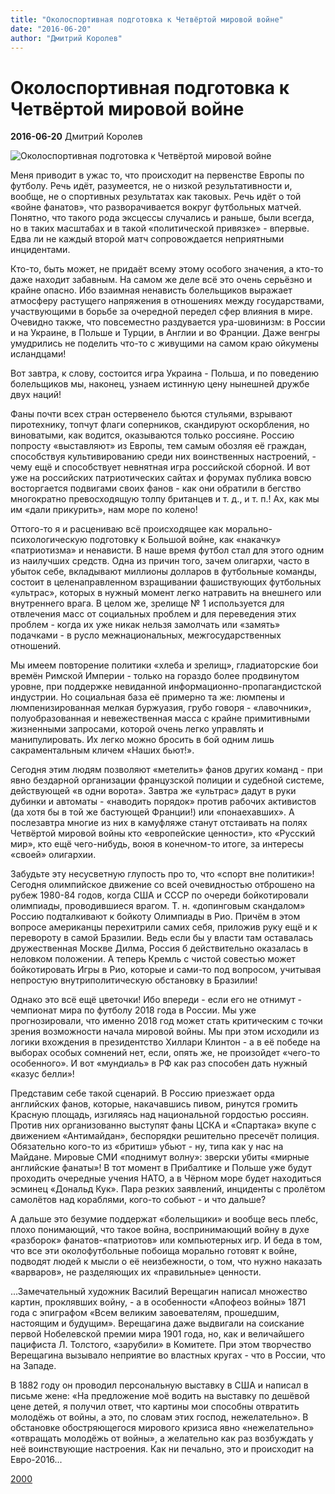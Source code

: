 ```yaml
---
title: "Околоспортивная подготовка к Четвёртой мировой войне"
date: "2016-06-20"
author: "Дмитрий Королев"
---
```


# Околоспортивная подготовка к Четвёртой мировой войне

**2016-06-20** Дмитрий Королев

![Околоспортивная подготовка к Четвёртой мировой войне](http://images.unian.net/photos/2016_06/1466187144-8308.jpg)

Меня приводит в ужас то, что происходит на первенстве Европы по футболу. Речь идёт, разумеется, не о низкой результативности и, вообще, не о спортивных результатах как таковых. Речь идёт о той «войне фанатов», что разворачивается вокруг футбольных матчей. Понятно, что такого рода эксцессы случались и раньше, были всегда, но в таких масштабах и в такой «политической привязке» - впервые. Едва ли не каждый второй матч сопровождается неприятными инцидентами.

Кто-то, быть может, не придаёт всему этому особого значения, а кто-то даже находит забавным. На самом же деле всё это очень серьёзно и крайне опасно. Ибо взаимная ненависть болельщиков выражает атмосферу растущего напряжения в отношениях между государствами, участвующими в борьбе за очередной передел сфер влияния в мире. Очевидно также, что повсеместно раздувается ура-шовинизм: в России и на Украине, в Польше и Турции, в Англии и во Франции. Даже венгры умудрились не поделить что-то с живущими на самом краю ойкумены исландцами!

Вот завтра, к слову, состоится игра Украина - Польша, и по поведению болельщиков мы, наконец, узнаем истинную цену нынешней дружбе двух наций!

Фаны почти всех стран остервенело бьются стульями, взрывают пиротехнику, топчут флаги соперников, скандируют оскорбления, но виноватыми, как водится, оказываются только россияне. Россию попросту «выставляют» из Европы, тем самым обозляя её граждан, способствуя культивированию среди них воинственных настроений, - чему ещё и способствует невнятная игра российской сборной. И вот уже на российских патриотических сайтах и форумах публика вовсю восторгается подвигами своих фанов - как они обратили в бегство многократно превосходящую толпу британцев и т. д., и т. п.! Ах, как мы им «дали прикурить», нам море по колено!

Оттого-то я и расцениваю всё происходящее как морально-психологическую подготовку к Большой войне, как «накачку» «патриотизма» и ненависти. В наше время футбол стал для этого одним из наилучших средств. Одна из причин того, зачем олигархи, часто в убыток себе, вкладывают миллионы долларов в футбольные команды, состоит в целенаправленном взращивании фашиствующих футбольных «ультрас», которых в нужный момент легко натравить на внешнего или внутреннего врага. В целом же, зрелище № 1 используется для отвлечения масс от социальных проблем и для переведения этих проблем - когда их уже никак нельзя замолчать или «замять» подачками - в русло межнациональных, межгосударственных отношений.

Мы имеем повторение политики «хлеба и зрелищ», гладиаторские бои времён Римской Империи - только на гораздо более продвинутом уровне, при поддержке невиданной информационно-пропагандистской индустрии. Но социальная база её примерно та же: люмпены и люмпенизированная мелкая буржуазия, грубо говоря - «лавочники», полуобразованная и невежественная масса с крайне примитивными жизненными запросами, которой очень легко управлять и манипулировать. Их легко можно бросить в бой одним лишь сакраментальным кличем «Наших бьют!».

Сегодня этим людям позволяют «метелить» фанов других команд - при явно бездарной организации французской полиции и судебной системе, действующей «в одни ворота». Завтра же «ультрас» дадут в руки дубинки и автоматы - «наводить порядок» против рабочих активистов (да хотя бы в той же бастующей Франции!) или «понаехавших». А послезавтра многие из них в камуфляже станут отстаивать на полях Четвёртой мировой войны кто «европейские ценности», кто «Русский мир», кто ещё чего-нибудь, воюя в конечном-то итоге, за интересы «своей» олигархии.

Забудьте эту несусветную глупость про то, что «спорт вне политики»! Сегодня олимпийское движение со всей очевидностью отброшено на рубеж 1980-84 годов, когда США и СССР по очереди бойкотировали олимпиады, проводившиеся врагом. Т. н. «допинговым скандалом» Россию подталкивают к бойкоту Олимпиады в Рио. Причём в этом вопросе американцы перехитрили самих себя, приложив руку ещё и к перевороту в самой Бразилии. Ведь если бы у власти там оставалась дружественная Москве Дилма, Россия б действительно оказалась в неловком положении. А теперь Кремль с чистой совестью может бойкотировать Игры в Рио, которые и сами-то под вопросом, учитывая непростую внутриполитическую обстановку в Бразилии!

Однако это всё ещё цветочки! Ибо впереди - если его не отнимут - чемпионат мира по футболу 2018 года в России. Мы уже прогнозировали, что именно 2018 год может стать критическим с точки зрения возможности начала мировой войны. Мы при этом исходили из логики вхождения в президентство Хиллари Клинтон - а в её победе на выборах особых сомнений нет, если, опять же, не произойдет «чего-то особенного». И вот «мундиаль» в РФ как раз способен дать нужный «казус белли»!

Представим себе такой сценарий. В Россию приезжает орда английских фанов, которые, накачавшись пивом, ринутся громить Красную площадь, изгиляясь над национальной гордостью россиян. Против них организованно выступят фаны ЦСКА и «Спартака» вкупе с движением «Антимайдан», беспорядки решительно пресечёт полиция. Обязательно кого-то из «бритиш» убьют - ну, типа как у нас на Майдане. Мировые СМИ «поднимут волну»: зверски убиты «мирные английские фанаты»! В тот момент в Прибалтике и Польше уже будут проходить очередные учения НАТО, а в Чёрном море будет находиться эсминец «Дональд Кук». Пара резких заявлений, инциденты с пролётом самолётов над кораблями, кого-то собьют - и что дальше?

А дальше это безумие поддержат «болельщики» и вообще весь плебс, плохо понимающий, что такое война, воспринимающий войну в духе «разборок» фанатов-«патриотов» или компьютерных игр. И беда в том, что все эти околофутбольные побоища морально готовят к войне, подводят людей к мысли о её неизбежности, о том, что нужно наказать «варваров», не разделяющих их «правильные» ценности.

...Замечательный художник Василий Верещагин написал множество картин, проклявших войну, - а в особенности «Апофеоз войны» 1871 года с эпиграфом «Всем великим завоевателям, прошедшим, настоящим и будущим». Верещагина даже выдвигали на соискание первой Нобелевской премии мира 1901 года, но, как и величайшего пацифиста Л. Толстого, «зарубили» в Комитете. При этом творчество Верещагина вызывало неприятие во властных кругах - что в России, что на Западе.

В 1882 году он проводил персональную выставку в США и написал в письме жене: «На предложение моё водить на выставку по дешёвой цене детей, я получил ответ, что картины мои способны отвратить молодёжь от войны, а это, по словам этих господ, нежелательно». В обстановке обостряющегося мирового кризиса явно «нежелательно» «отвращать молодёжь от войны», а желательно как раз возбуждать у неё воинствующие настроения. Как ни печально, это и происходит на Евро-2016...

[2000](http://www.2000.ua/blogi/blogi_blogi/okolosportivnaja-podgotovka-k-chetvertoi-mirovoi-voine.htm)